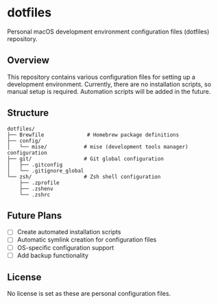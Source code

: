 # dotfiles

Personal macOS development environment configuration files (dotfiles) repository.

## Overview

This repository contains various configuration files for setting up a development environment. Currently, there are no installation scripts, so manual setup is required. Automation scripts will be added in the future.

## Structure

```
dotfiles/
├── Brewfile              # Homebrew package definitions
├── config/
│   └── mise/            # mise (development tools manager) configuration
├── git/                 # Git global configuration
│   ├── .gitconfig
│   └── .gitignore_global
└── zsh/                 # Zsh shell configuration
    ├── .zprofile
    ├── .zshenv
    └── .zshrc
```

## Future Plans

- [ ] Create automated installation scripts
- [ ] Automatic symlink creation for configuration files
- [ ] OS-specific configuration support
- [ ] Add backup functionality

## License

No license is set as these are personal configuration files.
